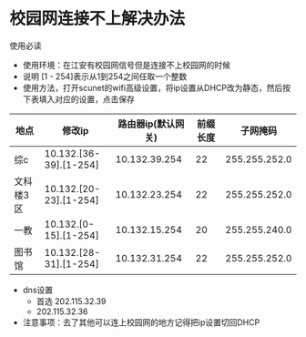 # 校园网连接不上解决办法
使用必读
- 使用环境：在江安有校园网信号但是连接不上校园网的时候
- 说明 [1 - 254]表示从1到254之间任取一个整数
- 使用方法，打开scunet的wifi高级设置，将ip设置从DHCP改为静态，然后按下表填入对应的设置，点击保存

|地点|修改ip|路由器ip(默认网关)|前缀长度|子网掩码|
|---|----|------------------|-------|------|
|综c|10.132.[36-39].[1-254]|10.132.39.254|22|255.255.252.0|
|文科楼3区|10.132.[20-23].[1-254]|10.132.23.254|22|	255.255.252.0|
|一教|10.132.[0-15].[1-254]|10.132.15.254|20|255.255.240.0|
|图书馆|10.132.[28-31].[1-254]|10.132.31.254|22|255.255.252.0|

- dns设置
    - 首选 202.115.32.39
    - 202.115.32.36
- 注意事项：去了其他可以连上校园网的地方记得把ip设置切回DHCP
